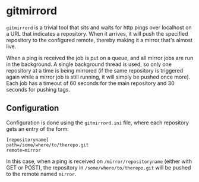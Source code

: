 gitmirrord
==========

`gitmirrord` is a trivial tool that sits and waits for http pings over
localhost on a URL that indicates a repository. When it arrives, it
will push the specified repository to the configured remote, thereby
making it a mirror that's almost live.

When a ping is received the job is put on a queue, and all mirror jobs
are run in the background. A single background thread is used, so only
one repository at a time is being mirrored (if the same repository is
triggered again while a mirror job is still running, it will simply be
pushed once more). Each job has a timeout of 60 seconds for the main
repository and 30 seconds for pushing tags.


Configuration
-------------

Configuration is done using the `gitmirrord.ini` file, where each
repository gets an entry of the form:

```
[repositoryname]
path=/some/where/to/therepo.git
remote=mirror
```

In this case, when a ping is received on `/mirror/repositoryname`
(either with GET or POST), the repository in
`/some/where/to/therepo.git` will be pushed to the remote named
`mirror`.
